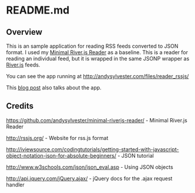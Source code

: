 README.md
=========

Overview
--------

This is an sample application for reading RSS feeds converted to JSON format. I used my <a href="https://github.com/andysylvester/minimal-riverjs-reader/">Minimal River.js Reader</a> as a baseline. This is a reader for reading an individual feed, but it is wrapped in the same JSONP wrapper as <a href="http://riverjs.org/">River.js</a> feeds.

You can see the app running at http://andysylvester.com/files/reader_rssjs/

This <a href="http://andysylvester.com/2014/07/16/minimal-rss-js-reader/">blog post</a> also talks about the app.

Credits
-------

https://github.com/andysylvester/minimal-riverjs-reader/ - Minimal River.js Reader

http://rssjs.org/ - Website for rss.js format

http://iviewsource.com/codingtutorials/getting-started-with-javascript-object-notation-json-for-absolute-beginners/ - JSON tutorial

http://www.w3schools.com/json/json_eval.asp - Using JSON objects   

http://api.jquery.com/jQuery.ajax/ - jQuery docs for the .ajax request handler

